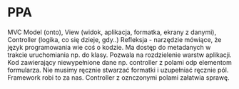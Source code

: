 # PPA
MVC Model (onto), View (widok, aplikacja, formatka, ekrany z danymi), Controller (logika, co się dzieje, gdy..)
Refleksja - narzędzie mówiące, że język programowania wie coś o kodzie. Ma dostęp do metadanych w trakcie uruchomiania np. do klasy. 
Pozwala na rozdzielenie warstw aplikacji. Kod zawierający niewypełnione dane np. controller z polami odp elementom formularza. 
Nie musimy ręcznie stwarzać formatki i uzupełniać ręcznie pól. Framework robi to za nas. Controller z oznczonymi polami załatwia sprawę.   
